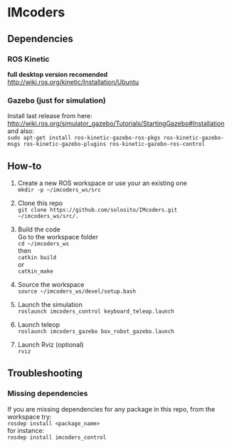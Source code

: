 # IMcoders

## Dependencies
### ROS Kinetic
**full desktop version recomended**
http://wiki.ros.org/kinetic/Installation/Ubuntu

### Gazebo (just for simulation)
Install last release from here:  
http://wiki.ros.org/simulator_gazebo/Tutorials/StartingGazebo#Installation  
and also:  
`sudo apt-get install ros-kinetic-gazebo-ros-pkgs ros-kinetic-gazebo-msgs ros-kinetic-gazebo-plugins ros-kinetic-gazebo-ros-control`

## How-to
1. Create a new ROS workspace or use your an existing one  
`mkdir -p ~/imcoders_ws/src`

1. Clone this repo  
`git clone https://github.com/solosito/IMcoders.git ~/imcoders_ws/src/.`

1. Build the code  
Go to the workspace folder  
`cd ~/imcoders_ws`  
then  
`catkin build`  
or  
`catkin_make`  
1. Source the workspace  
`source ~/imcoders_ws/devel/setup.bash`

1. Launch the simulation  
`roslaunch imcoders_control keyboard_teleop.launch`

1. Launch teleop  
`roslaunch imcoders_gazebo box_robot_gazebo.launch`

1. Launch Rviz (optional)  
`rviz`

## Troubleshooting
### Missing dependencies
If you are missing dependencies for any package in this repo, from the workspace try:  
`rosdep install <package_name>`  
for instance:  
`rosdep install imcoders_control`  
